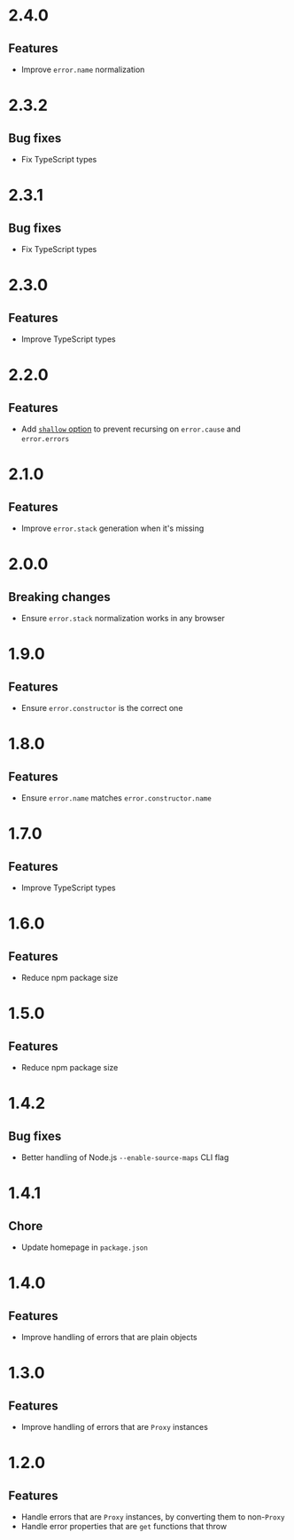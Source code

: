 # 2.4.0

## Features

- Improve `error.name` normalization

# 2.3.2

## Bug fixes

- Fix TypeScript types

# 2.3.1

## Bug fixes

- Fix TypeScript types

# 2.3.0

## Features

- Improve TypeScript types

# 2.2.0

## Features

- Add [`shallow` option](README.md#shallow) to prevent recursing on
  `error.cause` and `error.errors`

# 2.1.0

## Features

- Improve `error.stack` generation when it's missing

# 2.0.0

## Breaking changes

- Ensure `error.stack` normalization works in any browser

# 1.9.0

## Features

- Ensure `error.constructor` is the correct one

# 1.8.0

## Features

- Ensure `error.name` matches `error.constructor.name`

# 1.7.0

## Features

- Improve TypeScript types

# 1.6.0

## Features

- Reduce npm package size

# 1.5.0

## Features

- Reduce npm package size

# 1.4.2

## Bug fixes

- Better handling of Node.js `--enable-source-maps` CLI flag

# 1.4.1

## Chore

- Update homepage in `package.json`

# 1.4.0

## Features

- Improve handling of errors that are plain objects

# 1.3.0

## Features

- Improve handling of errors that are `Proxy` instances

# 1.2.0

## Features

- Handle errors that are `Proxy` instances, by converting them to non-`Proxy`
- Handle error properties that are `get` functions that throw
